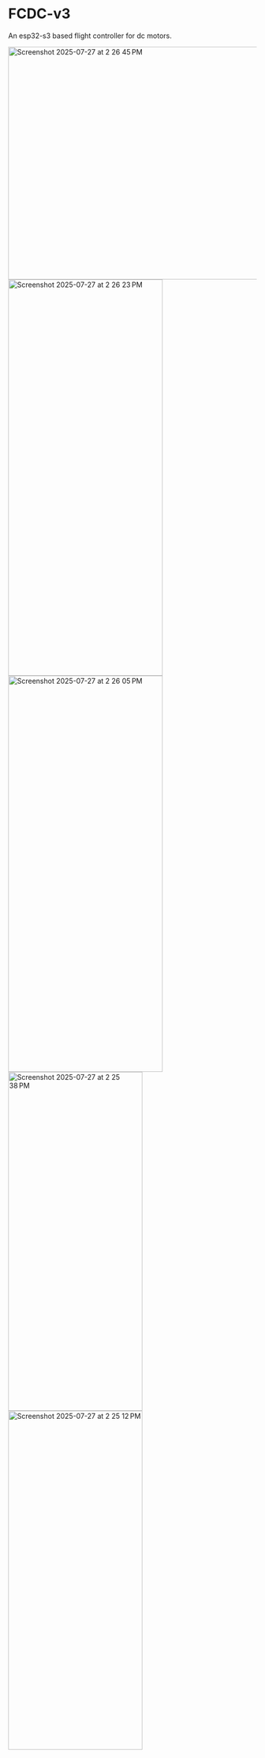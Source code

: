 # FCDC-v3
An esp32-s3 based flight controller for dc motors.

<img width="925" height="471" alt="Screenshot 2025-07-27 at 2 26 45 PM" src="https://github.com/user-attachments/assets/2533d5ed-da09-47b5-8b18-296c67336e07" />
<img width="313" height="802" alt="Screenshot 2025-07-27 at 2 26 23 PM" src="https://github.com/user-attachments/assets/5528a344-ec97-403a-ba66-8ea26e8524d6" />
<img width="313" height="802" alt="Screenshot 2025-07-27 at 2 26 05 PM" src="https://github.com/user-attachments/assets/44fa60bd-417b-40dc-a35a-b19a4944cc43" />
<img width="272" height="686" alt="Screenshot 2025-07-27 at 2 25 38 PM" src="https://github.com/user-attachments/assets/7ef3e730-39e8-4b1b-ad07-412786fb05ca" />
<img width="272" height="686" alt="Screenshot 2025-07-27 at 2 25 12 PM" src="https://github.com/user-attachments/assets/5480ad80-781d-4b3a-ab27-41c7e0320a8d" />
